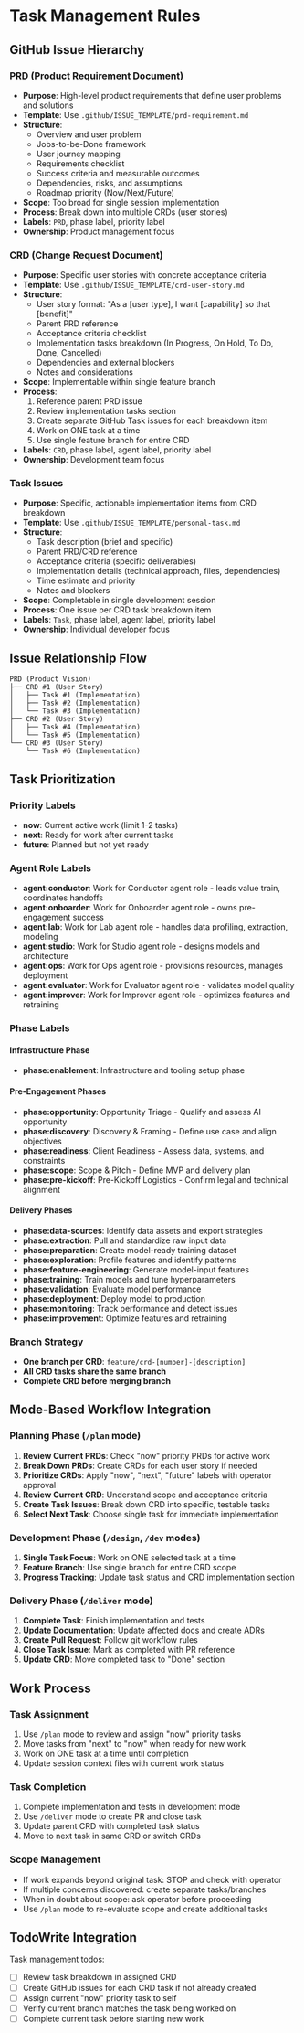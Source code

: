 # Task Management Rules

## GitHub Issue Hierarchy

### PRD (Product Requirement Document)
- **Purpose**: High-level product requirements that define user problems and solutions
- **Template**: Use `.github/ISSUE_TEMPLATE/prd-requirement.md`
- **Structure**:
  - Overview and user problem
  - Jobs-to-be-Done framework
  - User journey mapping
  - Requirements checklist
  - Success criteria and measurable outcomes
  - Dependencies, risks, and assumptions
  - Roadmap priority (Now/Next/Future)
- **Scope**: Too broad for single session implementation
- **Process**: Break down into multiple CRDs (user stories)
- **Labels**: `PRD`, phase label, priority label
- **Ownership**: Product management focus

### CRD (Change Request Document)
- **Purpose**: Specific user stories with concrete acceptance criteria
- **Template**: Use `.github/ISSUE_TEMPLATE/crd-user-story.md`
- **Structure**:
  - User story format: "As a [user type], I want [capability] so that [benefit]"
  - Parent PRD reference
  - Acceptance criteria checklist
  - Implementation tasks breakdown (In Progress, On Hold, To Do, Done, Cancelled)
  - Dependencies and external blockers
  - Notes and considerations
- **Scope**: Implementable within single feature branch
- **Process**: 
  1. Reference parent PRD issue
  2. Review implementation tasks section
  3. Create separate GitHub Task issues for each breakdown item
  4. Work on ONE task at a time
  5. Use single feature branch for entire CRD
- **Labels**: `CRD`, phase label, agent label, priority label
- **Ownership**: Development team focus

### Task Issues
- **Purpose**: Specific, actionable implementation items from CRD breakdown
- **Template**: Use `.github/ISSUE_TEMPLATE/personal-task.md`
- **Structure**:
  - Task description (brief and specific)
  - Parent PRD/CRD reference
  - Acceptance criteria (specific deliverables)
  - Implementation details (technical approach, files, dependencies)
  - Time estimate and priority
  - Notes and blockers
- **Scope**: Completable in single development session
- **Process**: One issue per CRD task breakdown item
- **Labels**: `Task`, phase label, agent label, priority label
- **Ownership**: Individual developer focus

## Issue Relationship Flow
```
PRD (Product Vision)
├── CRD #1 (User Story)
│   ├── Task #1 (Implementation)
│   ├── Task #2 (Implementation)
│   └── Task #3 (Implementation)
├── CRD #2 (User Story)
│   ├── Task #4 (Implementation)
│   └── Task #5 (Implementation)
└── CRD #3 (User Story)
    └── Task #6 (Implementation)
```

## Task Prioritization

### Priority Labels
- **now**: Current active work (limit 1-2 tasks)
- **next**: Ready for work after current tasks
- **future**: Planned but not yet ready

### Agent Role Labels
- **agent:conductor**: Work for Conductor agent role - leads value train, coordinates handoffs
- **agent:onboarder**: Work for Onboarder agent role - owns pre-engagement success
- **agent:lab**: Work for Lab agent role - handles data profiling, extraction, modeling
- **agent:studio**: Work for Studio agent role - designs models and architecture
- **agent:ops**: Work for Ops agent role - provisions resources, manages deployment
- **agent:evaluator**: Work for Evaluator agent role - validates model quality
- **agent:improver**: Work for Improver agent role - optimizes features and retraining

### Phase Labels

#### Infrastructure Phase
- **phase:enablement**: Infrastructure and tooling setup phase

#### Pre-Engagement Phases
- **phase:opportunity**: Opportunity Triage - Qualify and assess AI opportunity
- **phase:discovery**: Discovery & Framing - Define use case and align objectives
- **phase:readiness**: Client Readiness - Assess data, systems, and constraints
- **phase:scope**: Scope & Pitch - Define MVP and delivery plan
- **phase:pre-kickoff**: Pre-Kickoff Logistics - Confirm legal and technical alignment

#### Delivery Phases
- **phase:data-sources**: Identify data assets and export strategies
- **phase:extraction**: Pull and standardize raw input data
- **phase:preparation**: Create model-ready training dataset
- **phase:exploration**: Profile features and identify patterns
- **phase:feature-engineering**: Generate model-input features
- **phase:training**: Train models and tune hyperparameters
- **phase:validation**: Evaluate model performance
- **phase:deployment**: Deploy model to production
- **phase:monitoring**: Track performance and detect issues
- **phase:improvement**: Optimize features and retraining

### Branch Strategy
- **One branch per CRD**: `feature/crd-[number]-[description]`
- **All CRD tasks share the same branch**
- **Complete CRD before merging branch**

## Mode-Based Workflow Integration

### Planning Phase (`/plan` mode)
1. **Review Current PRDs**: Check "now" priority PRDs for active work
2. **Break Down PRDs**: Create CRDs for each user story if needed
3. **Prioritize CRDs**: Apply "now", "next", "future" labels with operator approval
4. **Review Current CRD**: Understand scope and acceptance criteria
5. **Create Task Issues**: Break down CRD into specific, testable tasks
6. **Select Next Task**: Choose single task for immediate implementation

### Development Phase (`/design`, `/dev` modes)
1. **Single Task Focus**: Work on ONE selected task at a time
2. **Feature Branch**: Use single branch for entire CRD scope
3. **Progress Tracking**: Update task status and CRD implementation section

### Delivery Phase (`/deliver` mode)
1. **Complete Task**: Finish implementation and tests
2. **Update Documentation**: Update affected docs and create ADRs
3. **Create Pull Request**: Follow git workflow rules
4. **Close Task Issue**: Mark as completed with PR reference
5. **Update CRD**: Move completed task to "Done" section

## Work Process

### Task Assignment
1. Use `/plan` mode to review and assign "now" priority tasks
2. Move tasks from "next" to "now" when ready for new work
3. Work on ONE task at a time until completion
4. Update session context files with current work status

### Task Completion
1. Complete implementation and tests in development mode
2. Use `/deliver` mode to create PR and close task
3. Update parent CRD with completed task status
4. Move to next task in same CRD or switch CRDs

### Scope Management
- If work expands beyond original task: STOP and check with operator
- If multiple concerns discovered: create separate tasks/branches
- When in doubt about scope: ask operator before proceeding
- Use `/plan` mode to re-evaluate scope and create additional tasks

## TodoWrite Integration
Task management todos:
- [ ] Review task breakdown in assigned CRD
- [ ] Create GitHub issues for each CRD task if not already created
- [ ] Assign current "now" priority task to self
- [ ] Verify current branch matches the task being worked on
- [ ] Complete current task before starting new work